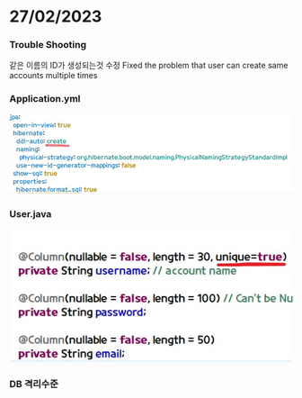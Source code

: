 # 27/02/2023 

### Trouble Shooting

같은 이름의 ID가 생성되는것 수정
Fixed the problem that user can create same accounts multiple times




### Application.yml
![image1](./Unique.jpg)

### User.java
![image2](./Unique2.jpg)












### DB 격리수준 
